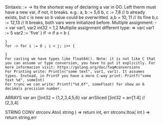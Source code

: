 Sintaxis:
	:= -> Its the shortest way of declaring a var in GO. Left therm must have a new var, if not, it breaks. e.g.:
		a, b  := 5,6
		b, c  := 7,8 // b already exists, but c is new so b value could be overwritted.
		a,b = 10, 11 // its fine
		b,c := 12,13 // It breaks, both vars were initialized before.
	Multiple assignment: -> var var1, var2 int32 = 1,2
	Multiplie assignment different type: => 
		var( 
			var1 := 5
			var2 := 'five'
		)
	if -> if a < b {

	}
	for -> for i := 0 ; i < j; i++ {

	}
	For casting we have types like float64(). Note: it is not like C that you can assume ur type conversion, you have to put it explicitly. For more informacion visit: https://golang.org/doc/faq#conversions 
	For Printing write: Println("some text", var1, var1). It assumes types. Instead, in PrintF you have a more C-way print: Printf("some text %d", someInt)
	For trunc we can write: Printf("%d.6f", someFloat) for show an 6 decimals precision number.

ARRAYS
	var arr []int32 = {1,2,3,4,5,6}
	var arrSliced []int32 = arr[1:4] // [2,3,4]

STRING CONV
	strconv.Atoi( string ) => return int, err
	strconv.Itoa( int ) => return string,err
	
